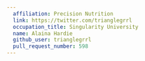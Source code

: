 ```yaml
---
  affiliation: Precision Nutrition
  link: https://twitter.com/trianglegrrl
  occupation_title: Singularity University
  name: Alaina Hardie
  github_user: trianglegrrl
  pull_request_number: 598
---
```

